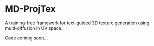 # MD-ProjTex

A training-free framework for text-guided 3D texture generation using multi-diffusion in UV space.

Code coming soon...
